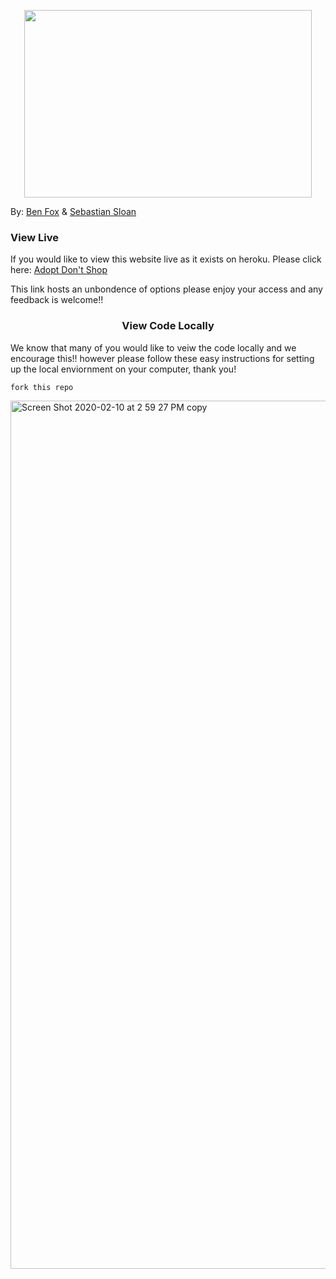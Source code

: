 <p align="center">
  <img width="460" height="300" src="https://ih1.redbubble.net/image.500440718.7854/flat,550x550,075,f.u1.jpg">
</p>

By: [Ben Fox](https://github.com/benfox1216) & [Sebastian Sloan](https://github.com/sasloan)

<h3 align="left"> View Live </h3>

  If you would like to view this website live as it exists on heroku. Please click here: [Adopt Don't Shop](https://adopt-dont-shop-paired-ss-bf.herokuapp.com/)
  
  This link hosts an unbondence of options please enjoy your access and any feedback is welcome!! 
  
<h3 align="center"> View Code Locally </h3>

<p> We know that many of you would like to veiw the code locally and we encourage this!! however please follow these easy instructions for setting up the local enviornment on your computer, thank you! </p>

```
fork this repo
```

<img width="1389" alt="Screen Shot 2020-02-10 at 2 59 27 PM copy" src="https://user-images.githubusercontent.com/51456013/74194688-ffa1b280-4c16-11ea-8c89-d961b380c8a6.png">


  
  
